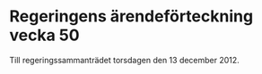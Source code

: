 # Regeringens ärendeförteckning vecka 50

Till regeringssammanträdet torsdagen den 13 december 2012\.

